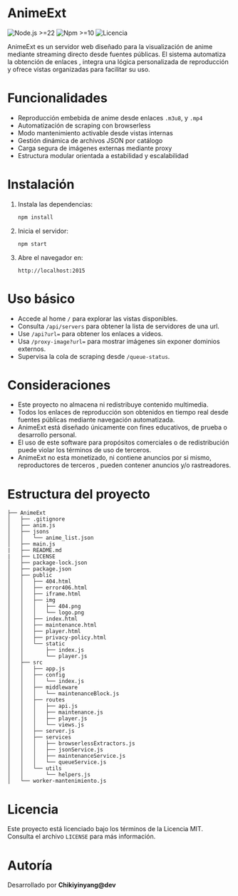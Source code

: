 AnimeExt
========

![Node.js >=22](https://img.shields.io/badge/Node.js-%3E%3D22-blue)
![Npm >=10](https://img.shields.io/badge/Npm-%3E%3D10-red)
![Licencia](https://img.shields.io/github/license/Chikyqwe/AnimeExt?color=yellow)

AnimeExt es un servidor web diseñado para la visualización de anime mediante streaming directo desde fuentes públicas. El sistema automatiza la obtención de enlaces , integra una lógica personalizada de reproducción y ofrece vistas organizadas para facilitar su uso.

Funcionalidades
===============

- Reproducción embebida de anime desde enlaces `.m3u8`, y `.mp4`
- Automatización de scraping con browserless
- Modo mantenimiento activable desde vistas internas
- Gestión dinámica de archivos JSON por catálogo
- Carga segura de imágenes externas mediante proxy
- Estructura modular orientada a estabilidad y escalabilidad

Instalación
===========

1. Instala las dependencias:

   ```bash
   npm install
   ```

2. Inicia el servidor:

   ```bash
   npm start
   ```

3. Abre el navegador en:

   ```
   http://localhost:2015
   ```

Uso básico
==========

- Accede al home `/` para explorar las vistas disponibles.
- Consulta `/api/servers` para obtener la lista de servidores de una url.
- Use `/api?url=` para obtener los enlaces a videos.
- Usa `/proxy-image?url=` para mostrar imágenes sin exponer dominios externos.
- Supervisa la cola de scraping desde `/queue-status`.

Consideraciones
===============

- Este proyecto no almacena ni redistribuye contenido multimedia.
- Todos los enlaces de reproducción son obtenidos en tiempo real desde fuentes públicas mediante navegación automatizada.
- AnimeExt está diseñado únicamente con fines educativos, de prueba o desarrollo personal.
- El uso de este software para propósitos comerciales o de redistribución puede violar los términos de uso de terceros.
- AnimeExt no esta monetizado, ni contiene anuncios por si mismo, reproductores de terceros , pueden contener anuncios y/o rastreadores.

Estructura del proyecto
=======================

```
├── AnimeExt
│   ├── .gitignore
│   ├── anim.js
│   ├── jsons
│   │   └── anime_list.json
│   ├── main.js
|   ├── README.md
|   ├── LICENSE
│   ├── package-lock.json
│   ├── package.json
│   ├── public
│   │   ├── 404.html
│   │   ├── error406.html
│   │   ├── iframe.html
│   │   ├── img
│   │   │   ├── 404.png
│   │   │   └── logo.png
│   │   ├── index.html
│   │   ├── maintenance.html
│   │   ├── player.html
│   │   ├── privacy-policy.html
│   │   └── static
│   │       ├── index.js
│   │       └── player.js
│   ├── src
│   │   ├── app.js
│   │   ├── config
│   │   │   └── index.js
│   │   ├── middleware
│   │   │   └── maintenanceBlock.js
│   │   ├── routes
│   │   │   ├── api.js
│   │   │   ├── maintenance.js
│   │   │   ├── player.js
│   │   │   └── views.js
│   │   ├── server.js
│   │   ├── services
│   │   │   ├── browserlessExtractors.js
│   │   │   ├── jsonService.js
│   │   │   ├── maintenanceService.js
│   │   │   └── queueService.js
│   │   └── utils
│   │       └── helpers.js
│   └── worker-mantenimiento.js

```

Licencia
========

Este proyecto está licenciado bajo los términos de la Licencia MIT.  
Consulta el archivo `LICENSE` para más información.

Autoría
=======

Desarrollado por **Chikiyinyang@dev**
<!-- Anime, streaming, Node.js, m3u8, browserless, scraper, reproductor -->
